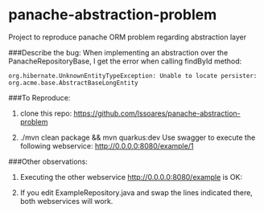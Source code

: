 # panache-abstraction-problem
Project to reproduce panache ORM problem regarding abstraction layer

###Describe the bug:
When implementing an abstraction over the PanacheRepositoryBase, I get the error when calling findById method:

```org.hibernate.UnknownEntityTypeException: Unable to locate persister: org.acme.base.AbstractBaseLongEntity ```


###To Reproduce:


1) clone this repo: https://github.com/lssoares/panache-abstraction-problem

2) ./mvn clean package && mvn quarkus:dev
Use swagger to execute the following webservice: http://0.0.0.0:8080/example/1


###Other observations:


1) Executing the other webservice http://0.0.0.0:8080/example is OK:


2) If you edit ExampleRepository.java and swap the lines indicated there, both webservices will work.

